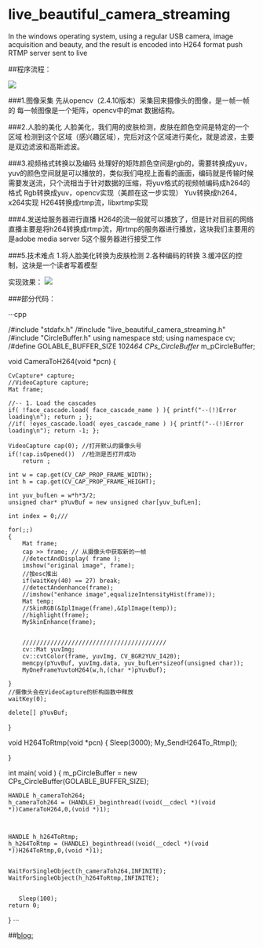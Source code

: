 # live_beautiful_camera_streaming
In the windows operating system, using a regular USB camera, image acquisition and beauty, and the result is encoded into H264 format push RTMP server sent to live

##程序流程：

![](https://github.com/wynshiter/live_beautiful_camera_streaming/blob/master/process.jpg)

###1.图像采集
先从opencv（2.4.10版本）采集回来摄像头的图像，是一帧一帧的
每一帧图像是一个矩阵，opencv中的mat 数据结构。
 
###2.人脸的美化
人脸美化，我们用的皮肤检测，皮肤在颜色空间是特定的一个区域
检测到这个区域（感兴趣区域），完后对这个区域进行美化，就是滤波，主要是双边滤波和高斯滤波。
 
###3.视频格式转换以及编码
处理好的矩阵颜色空间是rgb的，需要转换成yuv，yuv的颜色空间就是可以播放的，类似我们电视上面看的画面，编码就是传输时候需要发送流，只个流相当于针对数据的压缩，将yuv格式的视频帧编码成h264的格式
Rgb转换成yuv，opencv实现（美颜在这一步实现）
Yuv转换成h264，x264实现
H264转换成rtmp流，libxrtmp实现

###4.发送给服务器进行直播
H264的流一般就可以播放了，但是针对目前的网络直播主要是将h264转换成rtmp流，用rtmp的服务器进行播放，这块我们主要用的是adobe media server 5这个服务器进行接受工作
 
###5.技术难点
1.将人脸美化转换为皮肤检测
	2.各种编码的转换
	3.缓冲区的控制，这块是一个读者写着模型

实现效果：
![](https://github.com/wynshiter/live_beautiful_camera_streaming/blob/master/result.jpg)

###部分代码：

···cpp

/#include "stdafx.h"
/#include "live_beautiful_camera_streaming.h"
/#include "CircleBuffer.h"
using namespace std;
using namespace cv;
/#define  GOLABLE_BUFFER_SIZE 1024*64
CPs_CircleBuffer* m_pCircleBuffer;

void CameraToH264(void *pcn) 
{

	CvCapture* capture;
	//VideoCapture capture;
	Mat frame;

	//-- 1. Load the cascades
	if( !face_cascade.load( face_cascade_name ) ){ printf("--(!)Error loading\n"); return ; };
	//if( !eyes_cascade.load( eyes_cascade_name ) ){ printf("--(!)Error loading\n"); return -1; };

	VideoCapture cap(0); //打开默认的摄像头号
	if(!cap.isOpened())  //检测是否打开成功
		return ;

	int w = cap.get(CV_CAP_PROP_FRAME_WIDTH);
	int h = cap.get(CV_CAP_PROP_FRAME_HEIGHT);

	int yuv_bufLen = w*h*3/2;
	unsigned char* pYuvBuf = new unsigned char[yuv_bufLen];

	int index = 0;///

	for(;;)
	{
		Mat frame;
		cap >> frame; // 从摄像头中获取新的一帧
		//detectAndDisplay( frame );
		imshow("original image", frame);
		//按esc推出
		if(waitKey(40) == 27) break;
		//detectAndenhance(frame);
		//imshow("enhance image",equalizeIntensityHist(frame));
		Mat temp;
		//SkinRGB(&IplImage(frame),&IplImage(temp));
		//highlight(frame);
		MySkinEnhance(frame);
	

		/////////////////////////////////////////
		cv::Mat yuvImg;
		cv::cvtColor(frame, yuvImg, CV_BGR2YUV_I420);
		memcpy(pYuvBuf, yuvImg.data, yuv_bufLen*sizeof(unsigned char));
		MyOneFrameYuvtoH264(w,h,(char *)pYuvBuf);
	
	}
	//摄像头会在VideoCapture的析构函数中释放
	waitKey(0);

	delete[] pYuvBuf;
}

void H264ToRtmp(void *pcn) 
{
	Sleep(3000);
	My_SendH264To_Rtmp();
	
}

int main( void )
{
	m_pCircleBuffer = new CPs_CircleBuffer(GOLABLE_BUFFER_SIZE);
	
	HANDLE h_cameraToh264;
	h_cameraToh264 = (HANDLE)_beginthread((void(__cdecl *)(void *))CameraToH264,0,(void *)1);
	
	

	HANDLE h_h264ToRtmp;
	h_h264ToRtmp = (HANDLE)_beginthread((void(__cdecl *)(void *))H264ToRtmp,0,(void *)1);


	WaitForSingleObject(h_cameraToh264,INFINITE);
	WaitForSingleObject(h_h264ToRtmp,INFINITE);
	

	   Sleep(100);
	return 0;
}
···

##[blog:](http://blog.csdn.net/wangyaninglm/article/details/51056101)
